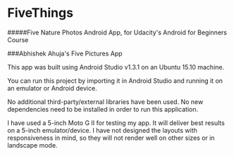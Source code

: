 # FiveThings
#####Five Nature Photos Android App, for Udacity's Android for Beginners Course


###Abhishek Ahuja's Five Pictures App

This app was built using Android Studio v1.3.1 on an Ubuntu 15.10 machine.

You can run this project by importing it in Android Studio and running it on an emulator or Android device.

No additional third-party/external libraries have been used. No new dependencies need to be installed in order to run this application.

I have used a 5-inch Moto G II for testing my app. It will deliver best results on a 5-inch emulator/device. I have not designed the layouts with responsiveness in mind, so they will not render well on other sizes or in landscape mode.
